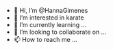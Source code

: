 - 👋 Hi, I’m @HannaGimenes
- 👀 I’m interested in karate
- 🌱 I’m currently learning ...
- 💞️ I’m looking to collaborate on ...
- 📫 How to reach me ...

<!---
HannaGimenes/HannaGimenes is a ✨ special ✨ repository because its `README.md` (this file) appears on your GitHub profile.
You can click the Preview link to take a look at your changes.
--->
